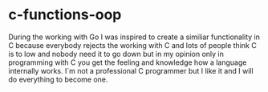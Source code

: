 c-functions-oop
===============

During the working with Go I was inspired to create a similiar functionality in C because everybody rejects the working 
with C and lots of people think C is to low and nobody need it to go down but in my opinion only in programming with C you get the feeling
and knowledge how a language internally works. 
I´m not a professional C programmer but I like it and I will do everything to become one.
